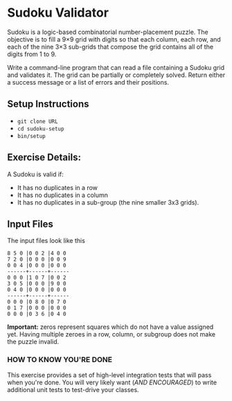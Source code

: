 # Sudoku Validator

Sudoku is a logic-based combinatorial number-placement puzzle. The objective is to fill a 9×9 grid with digits so that each column, each row, and each of the nine 3×3 sub-grids that compose the grid contains all of the digits from 1 to 9.

Write a command-line program that can read a file containing a Sudoku grid and validates it. The grid can be partially or completely solved. Return either a success message or a list of errors and their positions.

## Setup Instructions

 - `git clone URL`
 - `cd sudoku-setup`
 - `bin/setup`
 
## Exercise Details:
A Sudoku is valid if:

- It has no duplicates in a row
- It has no duplicates in a column
- It has no duplicates in a sub-group (the nine smaller 3x3 grids).

## Input Files

The input files look like this

```
8 5 0 |0 0 2 |4 0 0 
7 2 0 |0 0 0 |0 0 9 
0 0 4 |0 0 0 |0 0 0 
------+------+------
0 0 0 |1 0 7 |0 0 2 
3 0 5 |0 0 0 |9 0 0 
0 4 0 |0 0 0 |0 0 0 
------+------+------
0 0 0 |0 8 0 |0 7 0 
0 1 7 |0 0 0 |0 0 0 
0 0 0 |0 3 6 |0 4 0 
```

**Important:** zeros represent squares which do not have a value assigned yet. Having multiple zeroes in a row, column, or subgroup does not make the puzzle invalid.

### HOW TO KNOW YOU'RE DONE

This exercise provides a set of high-level integration tests that will pass when you're done. 
You will very likely want (*AND ENCOURAGED*) to write additional unit tests to test-drive your classes.
